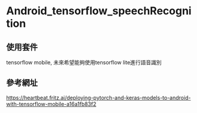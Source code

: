 # Android_tensorflow_speechRecognition

## 使用套件
tensorflow mobile, 未來希望能夠使用tensorflow lite進行語音識別

## 參考網址

https://heartbeat.fritz.ai/deploying-pytorch-and-keras-models-to-android-with-tensorflow-mobile-a16a1fb83f2
